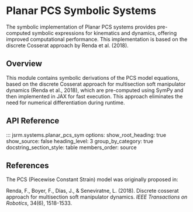 # Planar PCS Symbolic Systems

The symbolic implementation of Planar PCS systems provides pre-computed symbolic expressions for kinematics and dynamics, offering improved computational performance. This implementation is based on the discrete Cosserat approach by Renda et al. (2018).

## Overview

This module contains symbolic derivations of the PCS model equations, based on the discrete Cosserat approach for multisection soft manipulator dynamics (Renda et al., 2018), which are pre-computed using SymPy and then implemented in JAX for fast execution. This approach eliminates the need for numerical differentiation during runtime.

## API Reference

::: jsrm.systems.planar_pcs_sym
    options:
      show_root_heading: true
      show_source: false
      heading_level: 3
      group_by_category: true
      docstring_section_style: table
      members_order: source

## References

The PCS (Piecewise Constant Strain) model was originally proposed in:

Renda, F., Boyer, F., Dias, J., & Seneviratne, L. (2018). Discrete cosserat approach for multisection soft manipulator dynamics. *IEEE Transactions on Robotics*, 34(6), 1518-1533.
